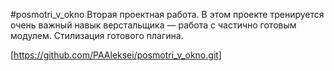 #posmotri_v_okno
Вторая проектная работа. 
В этом проекте тренируется очень важный навык верстальщика — работа с частично готовым модулем. Стилизация готового плагина.

[https://github.com/PAAleksei/posmotri_v_okno.git]